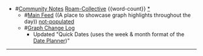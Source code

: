 - #[Community Notes](<Community Notes.md>) [Roam-Collective](<Roam-Collective.md>) {{word-count}} [*]([rc](<rc.md>))
    - #[Main Feed](<Main Feed.md>) ((A place to showcase graph highlights throughout the day)) [not-populated](<not-populated.md>) 
    - #[Graph Change Log](<Graph Change Log.md>) 
        - Updated "Quick Dates (uses the week & month format of the [Date Planner](<Date Planner.md>))"
- ---

